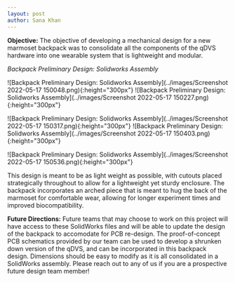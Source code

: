 ```yaml
---
layout: post
author: Sana Khan
---
```


**Objective:** 
The objective of developing a mechanical design for a new marmoset backpack was to consolidate all the components of the qDVS hardware into one wearable system that is lightweight and modular. 

_Backpack Preliminary Design: Solidworks Assembly_

![Backpack Preliminary Design: Solidworks Assembly](../images/Screenshot 2022-05-17 150048.png){:height="300px"}
![Backpack Preliminary Design: Solidworks Assembly](../images/Screenshot 2022-05-17 150227.png){:height="300px"}

![Backpack Preliminary Design: Solidworks Assembly](../images/Screenshot 2022-05-17 150317.png){:height="300px"}
![Backpack Preliminary Design: Solidworks Assembly](../images/Screenshot 2022-05-17 150403.png){:height="300px"}

![Backpack Preliminary Design: Solidworks Assembly](../images/Screenshot 2022-05-17 150536.png){:height="300px"}

This design is meant to be as light weight as possible, with cutouts placed strategically throughout to allow for a lightweight yet sturdy enclosure. The backpack incorporates an arched piece that is meant to hug the back of the marmoset for comfortable wear, allowing for longer experiment times and improved biocompatibility. 

**Future Directions:**
Future teams that may choose to work on this project will have access to these SolidWorks files and will be able to update the design of the backpack to accomodate for PCB re-design. The proof-of-concept PCB schematics provided by our team can be used to develop a shrunken down version of the qDVS, and can be incorporated in this backpack design. Dimensions should be easy to modify as it is all consolidated in a SolidWorks assembly. Please reach out to any of us if you are a prospective future design team member!


